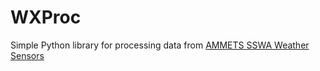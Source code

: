 # WXProc
Simple Python library for processing data from [AMMETS SSWA Weather Sensors](https://github.com/aidanbxyz/WXLogs)
